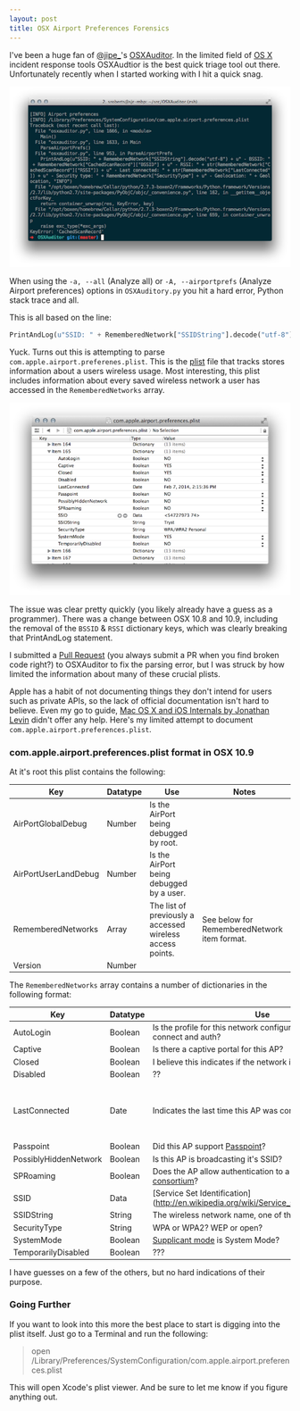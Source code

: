 ```yaml
---
layout: post
title: OSX Airport Preferences Forensics
---
```


I've been a huge fan of [@jipe_](https://twitter.com/Jipe_)'s [OSXAuditor](https://github.com/jipegit/OSXAuditor). In the limited  field of [OS X](http://www.apple.com/osx/) incident response tools OSXAudtior is the best quick triage tool out there. Unfortunately recently when I started working with I hit a quick snag.

![OSXAuditor stack trace.](/public/osxauditor-error.png)

When using the ```-a, --all``` (Analyze all) or ```-A, --airportprefs``` (Analyze Airport preferences) options in ```OSXAuditory.py``` you hit a hard error, Python stack trace and all.

This is all based on the line:

```python
PrintAndLog(u"SSID: " + RememberedNetwork["SSIDString"].decode("utf-8") + u" - BSSID: " + RememberedNetwork["CachedScanRecord"]["BSSID"] + u" - RSSI: " + str(RememberedNetwork["CachedScanRecord"]["RSSI"]) + u" - Last connected: " + str(RememberedNetwork["LastConnected"]) + u" - Security type: " + RememberedNetwork["SecurityType"] + u" - Geolocation: " + Geolocation, "INFO")
```

Yuck. Turns out this is attempting to parse ```com.apple.airport.preferenes.plist```. This is the [plist](https://developer.apple.com/library/mac/documentation/Darwin/Reference/Manpages/man5/plist.5.html) file that tracks stores information about a users wireless usage. Most interesting, this plist includes information about every saved wireless network a user has accessed in the ```RememberedNetworks``` array.

![com.apple.airport.preferences.plist](/public/wireless-plist.png)

The issue was clear pretty quickly (you likely already have a guess as a programmer). There was a change between OSX 10.8 and 10.9, including the removal of the ```BSSID``` & ```RSSI``` dictionary keys, which was clearly breaking that PrintAndLog statement.

I submitted a [Pull Request](https://github.com/jipegit/OSXAuditor/pull/8) (you always submit a PR when you find broken code right?) to OSXAuditor to fix the parsing error, but I was struck by how limited the information about many of these crucial plists.

Apple has a habit of not documenting things they don't intend for users such as private APIs, so the lack of official documentation isn't hard to believe. Even my go to guide,  [Mac OS X and iOS Internals by Jonathan Levin](http://www.wiley.com/WileyCDA/WileyTitle/productCd-1118057651.html) didn't offer any help. Here's my limited attempt to document ```com.apple.airport.preferences.plist```.

### com.apple.airport.preferences.plist format in OSX 10.9

At it's root this plist contains the following:

| Key | Datatype | Use | Notes |
| --- | -------- | --- | ----- |
| AirPortGlobalDebug | Number | Is the AirPort being debugged by root. | |
| AirPortUserLandDebug | Number | Is the AirPort being debugged by a user. | |
| RememberedNetworks | Array | The list of previously a  accessed wireless access points. | See below for RememberedNetwork item format. |
| Version | Number | | |

The ```RememberedNetworks``` array contains a number of dictionaries in the following format:

| Key | Datatype | Use | Notes |
| --- | -------- | --- | ----- |
| AutoLogin | Boolean | Is the profile for this network configured to automatically connect and auth? | |
| Captive | Boolean | Is there a captive portal for this AP? | |
| Closed | Boolean | I believe this indicates if the network is in use. | |
| Disabled | Boolean | ?? | |
| LastConnected | Date | Indicates the last time this AP was connected to. | This seems to be an optional item. |
| Passpoint | Boolean | Did this AP support [Passpoint](http://www.wi-fi.org/discover-wi-fi/wi-fi-certified-passpoint)?  | |
| PossiblyHiddenNetwork | Boolean | Is this AP is broadcasting it's SSID? | |
| SPRoaming | Boolean | Does the AP allow authentication to a [roaming SP consortium](http://www.wi-fi.org/system/files/20121010_Passpoint_r1_DP.pdf "see 3.1.3 Roaming Consortium List ANQP and Beacon Frame Elements")? | |
| SSID | Data | [Service Set Identification](http://en.wikipedia.org/wiki/Service_set_(802.11_network) | |
| SSIDString | String | The wireless network name, one of the most useful items. | |
| SecurityType | String | WPA or WPA2? WEP or open? | |
| SystemMode | Boolean | [Supplicant mode](http://training.apple.com/pdf/WP_8021X_Authentication.pdf "see p.7 and p.19 first note") is System Mode? | |
| TemporarilyDisabled | Boolean | ??? | |

I have guesses on a few of the others, but no hard indications of their purpose.

### Going Further
If you want to look into this more the best place to start is digging into the plist itself. Just go to a Terminal and run the following:

> open /Library/Preferences/SystemConfiguration/com.apple.airport.preferences.plist

This will open Xcode's plist viewer. And be sure to let me know if you figure anything out.
